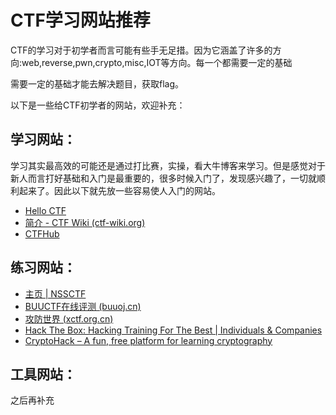 # CTF学习网站推荐

CTF的学习对于初学者而言可能有些手无足措。因为它涵盖了许多的方向:web,reverse,pwn,crypto,misc,IOT等方向。每一个都需要一定的基础

需要一定的基础才能去解决题目，获取flag。

以下是一些给CTF初学者的网站，欢迎补充：

## 学习网站：

学习其实最高效的可能还是通过打比赛，实操，看大牛博客来学习。但是感觉对于新人而言打好基础和入门是最重要的，很多时候入门了，发现感兴趣了，一切就顺利起来了。因此以下就先放一些容易使人入门的网站。

- [Hello CTF](https://ctf.tj.cn/)
- [简介 - CTF Wiki (ctf-wiki.org)](https://ctf-wiki.org/)
- [CTFHub](https://www.ctfhub.com/#/index)

## 练习网站：

- [主页 | NSSCTF](https://www.nssctf.cn/index)
- [BUUCTF在线评测 (buuoj.cn)](https://buuoj.cn/)
- [攻防世界 (xctf.org.cn)](https://adworld.xctf.org.cn)
- [Hack The Box: Hacking Training For The Best | Individuals & Companies](https://www.hackthebox.com/)
- [CryptoHack – A fun, free platform for learning cryptography](https://cryptohack.org/)

## 工具网站：

之后再补充

